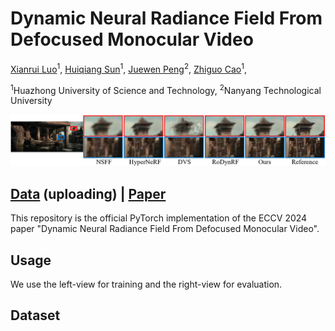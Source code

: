 # Dynamic Neural Radiance Field From Defocused Monocular Video

[Xianrui Luo](https://scholar.google.com/citations?hl=en&user=tUeWQ5AAAAAJ)<sup>1</sup>,
[Huiqiang Sun](https://scholar.google.com/citations?user=CafUdpEAAAAJ&hl=en)<sup>1</sup>,
[Juewen Peng](https://scholar.google.com/citations?hl=en&user=fYC6lCUAAAAJ)<sup>2</sup>,
[Zhiguo Cao](http://english.aia.hust.edu.cn/info/1085/1528.htm)<sup>1</sup>,

<sup>1</sup>Huazhong University of Science and Technology, <sup>2</sup>Nanyang Technological University

<p align="center">
<img src=https://github.com/notorious-eric/D2RF/blob/main/quantitative_github.png/>
</p>

## [Data](https://drive.google.com/drive/folders/1nUNWrFLKmK2g-ClJ4Nd9OGuxhYeu6Sv7?usp=sharing) (uploading) | [Paper](https://arxiv.org/abs/2407.05586) 

This repository is the official PyTorch implementation of the ECCV 2024 paper "Dynamic Neural Radiance Field From Defocused Monocular Video".




## Usage 
We use the left-view for training and the right-view for evaluation.

## Dataset
